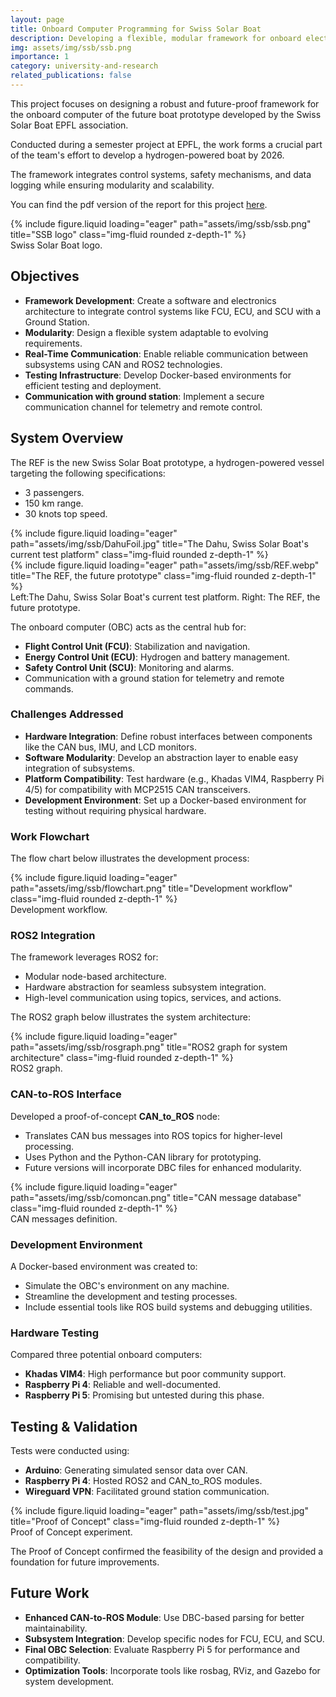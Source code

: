 ```yaml
---
layout: page
title: Onboard Computer Programming for Swiss Solar Boat
description: Developing a flexible, modular framework for onboard electronics and software in a sustainable hydrogen-powered boat.
img: assets/img/ssb/ssb.png
importance: 1
category: university-and-research
related_publications: false
---
```


This project focuses on designing a robust and future-proof framework for the onboard computer of the future boat prototype developed by the Swiss Solar Boat EPFL association. 

Conducted during a semester project at EPFL, the work forms a crucial part of the team's effort to develop a hydrogen-powered boat by 2026. 

The framework integrates control systems, safety mechanisms, and data logging while ensuring modularity and scalability.

You can find the pdf version of the report for this project [here](/assets/pdf/2023_Fall_Grillo_Andrea_Onboard_Computer_Programming.pdf).

<div class="row justify-content-center">
    <div class="col-sm-6 mt-3 mt-md-0">
        {% include figure.liquid loading="eager" path="assets/img/ssb/ssb.png" title="SSB logo" class="img-fluid rounded z-depth-1" %}
    </div>
</div>
<div class="caption">
    Swiss Solar Boat logo.
</div>

## Objectives

- **Framework Development**: Create a software and electronics architecture to integrate control systems like FCU, ECU, and SCU with a Ground Station.
- **Modularity**: Design a flexible system adaptable to evolving requirements.
- **Real-Time Communication**: Enable reliable communication between subsystems using CAN and ROS2 technologies.
- **Testing Infrastructure**: Develop Docker-based environments for efficient testing and deployment.
- **Communication with ground station**: Implement a secure communication channel for telemetry and remote control.

## System Overview

The REF is the new Swiss Solar Boat prototype, a hydrogen-powered vessel targeting the following specifications:
- 3 passengers.
- 150 km range.
- 30 knots top speed.

<div class="row">
    <div class="col-sm-5 mt-3 mt-md-0">
        {% include figure.liquid loading="eager" path="assets/img/ssb/DahuFoil.jpg" title="The Dahu, Swiss Solar Boat's current test platform" class="img-fluid rounded z-depth-1" %}
    </div>
    <div class="col-sm-6 mt-3 mt-md-0">
        {% include figure.liquid loading="eager" path="assets/img/ssb/REF.webp" title="The REF, the future prototype" class="img-fluid rounded z-depth-1" %}
    </div>
</div>
<div class="caption">
    Left:The Dahu, Swiss Solar Boat's current test platform. Right: The REF, the future prototype.
</div>

The onboard computer (OBC) acts as the central hub for:
- **Flight Control Unit (FCU)**: Stabilization and navigation.
- **Energy Control Unit (ECU)**: Hydrogen and battery management.
- **Safety Control Unit (SCU)**: Monitoring and alarms.
- Communication with a ground station for telemetry and remote commands.

### Challenges Addressed

- **Hardware Integration**: Define robust interfaces between components like the CAN bus, IMU, and LCD monitors.
- **Software Modularity**: Develop an abstraction layer to enable easy integration of subsystems.
- **Platform Compatibility**: Test hardware (e.g., Khadas VIM4, Raspberry Pi 4/5) for compatibility with MCP2515 CAN transceivers.
- **Development Environment**: Set up a Docker-based environment for testing without requiring physical hardware.

### Work Flowchart
The flow chart below illustrates the development process:
<div class="row justify-content-center">
    <div class="col-sm-6 mt-3 mt-md-0">
        {% include figure.liquid loading="eager" path="assets/img/ssb/flowchart.png" title="Development workflow" class="img-fluid rounded z-depth-1" %}
    </div>
</div>
<div class="caption">
    Development workflow.
</div>


### ROS2 Integration
The framework leverages ROS2 for:
- Modular node-based architecture.
- Hardware abstraction for seamless subsystem integration.
- High-level communication using topics, services, and actions.

The ROS2 graph below illustrates the system architecture:
<div class="row">
    <div class="col-sm mt-3 mt-md-0">
        {% include figure.liquid loading="eager" path="assets/img/ssb/rosgraph.png" title="ROS2 graph for system architecture" class="img-fluid rounded z-depth-1" %}
    </div>
</div>
<div class="caption">
    ROS2 graph.
</div>

### CAN-to-ROS Interface
Developed a proof-of-concept **CAN_to_ROS** node:
- Translates CAN bus messages into ROS topics for higher-level processing.
- Uses Python and the Python-CAN library for prototyping.
- Future versions will incorporate DBC files for enhanced modularity.

<div class="row">
    <div class="col-sm mt-3 mt-md-0">
        {% include figure.liquid loading="eager" path="assets/img/ssb/comoncan.png" title="CAN message database" class="img-fluid rounded z-depth-1" %}
    </div>
</div>
<div class="caption">
    CAN messages definition.
</div>

### Development Environment
A Docker-based environment was created to:
- Simulate the OBC's environment on any machine.
- Streamline the development and testing processes.
- Include essential tools like ROS build systems and debugging utilities.

### Hardware Testing
Compared three potential onboard computers:
- **Khadas VIM4**: High performance but poor community support.
- **Raspberry Pi 4**: Reliable and well-documented.
- **Raspberry Pi 5**: Promising but untested during this phase.

## Testing & Validation
Tests were conducted using:
- **Arduino**: Generating simulated sensor data over CAN.
- **Raspberry Pi 4**: Hosted ROS2 and CAN_to_ROS modules.
- **Wireguard VPN**: Facilitated ground station communication.

<div class="row justify-content-center">
    <div class="col-sm-6 mt-3 mt-md-0">
        {% include figure.liquid loading="eager" path="assets/img/ssb/test.jpg" title="Proof of Concept" class="img-fluid rounded z-depth-1" %}
    </div>
</div>
<div class="caption">
    Proof of Concept experiment.
</div>

The Proof of Concept confirmed the feasibility of the design and provided a foundation for future improvements.


## Future Work

- **Enhanced CAN-to-ROS Module**: Use DBC-based parsing for better maintainability.
- **Subsystem Integration**: Develop specific nodes for FCU, ECU, and SCU.
- **Final OBC Selection**: Evaluate Raspberry Pi 5 for performance and compatibility.
- **Optimization Tools**: Incorporate tools like rosbag, RViz, and Gazebo for system development.
